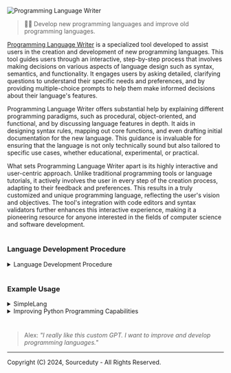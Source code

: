 ![Programming Language Writer](https://github.com/sourceduty/Programming_Language_Writer/assets/123030236/bbefd884-e1b3-4f33-85e7-3fac01455cc4)

> 👨‍💻 Develop new programming languages and improve old programming languages. 

[Programming Language Writer](https://chat.openai.com/g/g-sl0v3JhDZ-programming-language-writer) is a specialized tool developed to assist users in the creation and development of new programming languages. This tool guides users through an interactive, step-by-step process that involves making decisions on various aspects of language design such as syntax, semantics, and functionality. It engages users by asking detailed, clarifying questions to understand their specific needs and preferences, and by providing multiple-choice prompts to help them make informed decisions about their language's features.

Programming Language Writer offers substantial help by explaining different programming paradigms, such as procedural, object-oriented, and functional, and by discussing language features in depth. It aids in designing syntax rules, mapping out core functions, and even drafting initial documentation for the new language. This guidance is invaluable for ensuring that the language is not only technically sound but also tailored to specific use cases, whether educational, experimental, or practical.

What sets Programming Language Writer apart is its highly interactive and user-centric approach. Unlike traditional programming tools or language tutorials, it actively involves the user in every step of the creation process, adapting to their feedback and preferences. This results in a truly customized and unique programming language, reflecting the user's vision and objectives. The tool's integration with code editors and syntax validators further enhances this interactive experience, making it a pioneering resource for anyone interested in the fields of computer science and software development.

#
### Language Development Procedure

<details><summary>Language Development Procedure</summary>
<br>

Procedure:

1. Define the Language Specification

Before you can use the new language, you need a detailed specification that outlines all its features, syntax rules, and behavior. This specification acts as a blueprint for building the language processor (interpreter or compiler) and ensures consistency and clarity in how the language functions.

2. Develop an Interpreter or Compiler

Interpreter: An interpreter executes programs directly from the source code, translating it line-by-line into machine code. This approach is typically easier to implement and is ideal for educational purposes because it allows for immediate feedback.

Compiler: A compiler translates the entire program into machine code before execution. This method can lead to better performance but is more complex to develop.

3. Create a Standard Library

Develop a set of libraries that provide useful functions and tools within the language, such as file handling, mathematical functions, and data manipulation utilities. This helps users accomplish common tasks more easily.

4. Write Documentation
   
Create comprehensive documentation that covers:

Syntax and Semantics: Explain how to write valid code, including variables, control structures, functions, classes, and more.

Examples and Tutorials: Provide clear examples and tutorial content that guide new users on how to start programming.

API References: Detail the standard library functions, what they do, and how to use them.

6. Develop Educational Materials

Developing educational materials that teach programming concepts using the new language can be very helpful. These could include:

Interactive Tutorials: Online platforms where students can write and execute code directly in their browsers.

Coursework: Structured courses that introduce programming in educational institutions.

7. Set Up a Development Environment
   
Create or adapt an existing integrated development environment (IDE) or a simple text editor setup that supports syntax highlighting, error checking, and other features that help users write code more efficiently.

<br>    
</details>

#
### Example Usage

<details><summary>SimpleLang</summary>
<br>
   
### SimpleLang

Here is what a program written in SimpleLang might look like:

```

plaintext
# This is a comment in SimpleLang

# Variable declaration and initialization
number = 10
greeting = "Hello, SimpleLang!"

# Conditional statement
if number > 5
    print "Number is greater than 5"

# Loop example
while number > 0
    print number
    number = number - 1

# Print a greeting
print greeting

```

<br>    
</details>

<details><summary>Improving Python Programming Capabilities</summary>
<br>

Here's a plan for improving Python's concurrency and asynchronous programming capabilities:

Understanding the Current Limitations:
- Global Interpreter Lock (GIL): Limits execution of Python bytecodes to one thread at a time, affecting CPU-bound applications.
- Existing Solutions: Python offers modules like `threading`, `multiprocessing`, `asyncio`, and `concurrent.futures`.

Potential Enhancements:
1. GIL Removal or Replacement:
   
   - Pros: Allows true multi-threaded execution on multi-core processors, increasing performance for CPU-bound applications.
   - Cons: Could break existing C extensions and require significant changes to memory management.

3. Improved Asynchronous Programming:
   
   - Enhance `asyncio`: Make `asyncio` more robust and easier to use by simplifying the API and improving performance.
   - Expand `async` and `await`: Increase integration of these keywords across the standard library and third-party modules.

4. Better Multithreading Support:
   
   - Thread Safety in Libraries: Ensure popular libraries are thread-safe and capable of handling multithreading efficiently.
   - Enhanced `threading` Module: Improve synchronization primitives and offer better control over thread management.

5. More Efficient Multiprocessing:
   
   - Simplified API: Make the `multiprocessing` module more intuitive and less error-prone.
   - Performance Improvements: Enhance communication and data sharing between processes to reduce overhead.

7. Education and Documentation:
   
   - Better Learning Resources: Develop comprehensive guides and documentation for Python's concurrency features.
   - Best Practices and Patterns: Provide examples of best practices and design patterns for concurrent programming in Python.

Next Steps:

- Gather feedback from the Python community and collaborate with core developers.
- Consider drafting a Python Enhancement Proposal (PEP) outlining the changes.

<br>    
</details>

#

> Alex: *"I really like this custom GPT. I want to improve and develop programming languages."*

***
Copyright (C) 2024, Sourceduty - All Rights Reserved.
